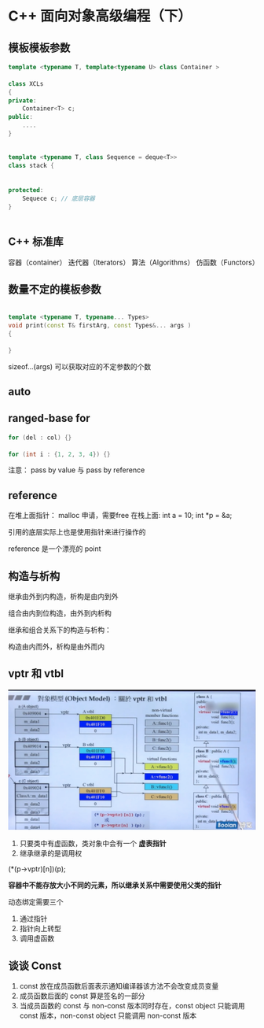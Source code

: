 # C++ 面向对象高级编程（下）

## 模板模板参数

```c++
template <typename T, template<typename U> class Container >

class XCLs 
{
private:
    Container<T> c;
public: 
    ....
}

```


```C++

template <typename T, class Sequence = deque<T>>
class stack {


protected:
    Sequece c; // 底层容器
}



```


## C++ 标准库

容器（container）
迭代器（Iterators）
算法（Algorithms）
仿函数（Functors）

## 数量不定的模板参数

```c++

template <typename T, typename... Types>
void print(const T& firstArg, const Types&... args )
{

}

```
sizeof...(args) 可以获取对应的不定参数的个数


## auto

## ranged-base for

```cpp
for (del : col) {}

for (int i : {1, 2, 3, 4}) {}

```
注意： pass by value 与 pass by reference


## reference

在堆上面指针： malloc 申请，需要free
在栈上面: int a = 10; int *p = &a;

引用的底层实际上也是使用指针来进行操作的

[](./imgs/Screenshot2024_01_21_223653.jpg)


reference 是一个漂亮的 point
 

## 构造与析构

继承由外到内构造，析构是由内到外

组合由内到位构造，由外到内析构

继承和组合关系下的构造与析构：

构造由内而外，析构是由外而内

## vptr 和 vtbl

![](./imgs/Screenshot%202024-01-23%20at%2021.58.15.png)

1. 只要类中有虚函数，类对象中会有一个 **虚表指针**
2. 继承继承的是调用权

(*(p->vptr)[n])(p);

**容器中不能存放大小不同的元素，所以继承关系中需要使用父类的指针**

动态绑定需要三个
1. 通过指针
2. 指针向上转型
3. 调用虚函数


## 谈谈 Const

1. const 放在成员函数后面表示通知编译器该方法不会改变成员变量
2. 成员函数后面的 const 算是签名的一部分
3. 当成员函数的 const 与 non-const 版本同时存在，const object 只能调用 const 版本，non-const object 只能调用 non-const 版本
